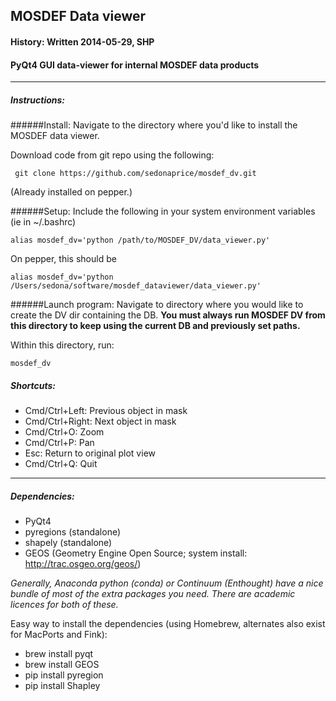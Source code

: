 ## MOSDEF Data viewer
#### History: Written 2014-05-29, SHP

#### PyQt4 GUI data-viewer for internal MOSDEF data products




---

	
##### Instructions:
######Install:
Navigate to the directory where you'd like to install the MOSDEF data viewer.

Download code from git repo using the following:

``` git clone https://github.com/sedonaprice/mosdef_dv.git```

(Already installed on pepper.)

######Setup:
Include the following in your system environment variables (ie in ~/.bashrc)

	alias mosdef_dv='python /path/to/MOSDEF_DV/data_viewer.py'

On pepper, this should be 
	
	alias mosdef_dv='python /Users/sedona/software/mosdef_dataviewer/data_viewer.py'


######Launch program:
Navigate to directory where you would like to create the DV dir containing the DB. 
__You must always run MOSDEF DV from this directory to keep using the current DB and 
previously set paths.__

Within this directory, run:

	mosdef_dv

##### Shortcuts:
- Cmd/Ctrl+Left: Previous object in mask
- Cmd/Ctrl+Right: Next object in mask
- Cmd/Ctrl+O: Zoom
- Cmd/Ctrl+P: Pan
- Esc: Return to original plot view
- Cmd/Ctrl+Q: Quit


---

##### Dependencies:
- PyQt4
- pyregions (standalone)
- shapely (standalone)
- GEOS (Geometry Engine Open Source; system install: http://trac.osgeo.org/geos/)

*Generally, Anaconda python (conda) or Continuum (Enthought)
have a nice bundle of most of the extra packages you need.
There are academic licences for both of these.*

Easy way to install the dependencies (using Homebrew, alternates also exist for MacPorts and Fink):
- brew install pyqt
- brew install GEOS
- pip install pyregion
- pip install Shapley

